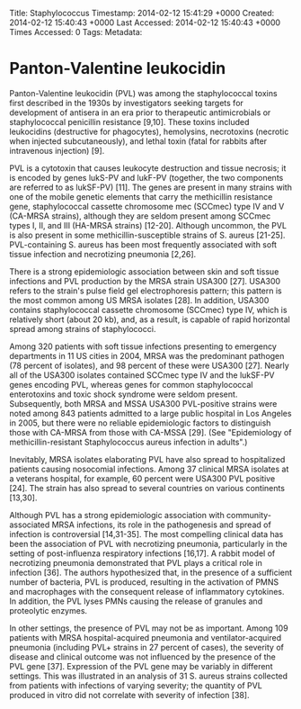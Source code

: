 Title: Staphylococcus
Timestamp: 2014-02-12 15:41:29 +0000
Created: 2014-02-12 15:40:43 +0000
Last Accessed: 2014-02-12 15:40:43 +0000
Times Accessed: 0
Tags: 
Metadata: 
# Panton-Valentine leukocidin

Panton-Valentine leukocidin (PVL) was among the staphylococcal toxins first described in the 1930s by investigators seeking targets for development of antisera in an era prior to therapeutic antimicrobials or staphylococcal penicillin resistance [9,10]. These toxins included leukocidins (destructive for phagocytes), hemolysins, necrotoxins (necrotic when injected subcutaneously), and lethal toxin (fatal for rabbits after intravenous injection) [9].

PVL is a cytotoxin that causes leukocyte destruction and tissue necrosis; it is encoded by genes lukS-PV and lukF-PV (together, the two components are referred to as lukSF-PV) [11]. The genes are present in many strains with one of the mobile genetic elements that carry the methicillin resistance gene, staphylococcal cassette chromosome mec (SCCmec) type IV and V (CA-MRSA strains), although they are seldom present among SCCmec types I, II, and III (HA-MRSA strains) [12-20]. Although uncommon, the PVL is also present in some methicillin-susceptible strains of S. aureus [21-25]. PVL-containing S. aureus has been most frequently associated with soft tissue infection and necrotizing pneumonia [2,26].

There is a strong epidemiologic association between skin and soft tissue infections and PVL production by the MRSA strain USA300 [27]. USA300 refers to the strain's pulse field gel electrophoresis pattern; this pattern is the most common among US MRSA isolates [28]. In addition, USA300 contains staphylococcal cassette chromosome (SCCmec) type IV, which is relatively short (about 20 kb), and, as a result, is capable of rapid horizontal spread among strains of staphylococci.

Among 320 patients with soft tissue infections presenting to emergency departments in 11 US cities in 2004, MRSA was the predominant pathogen (78 percent of isolates), and 98 percent of these were USA300 [27]. Nearly all of the USA300 isolates contained SCCmec type IV and the lukSF-PV genes encoding PVL, whereas genes for common staphylococcal enterotoxins and toxic shock syndrome were seldom present. Subsequently, both MRSA and MSSA USA300 PVL-positive strains were noted among 843 patients admitted to a large public hospital in Los Angeles in 2005, but there were no reliable epidemiologic factors to distinguish those with CA-MRSA from those with CA-MSSA [29]. (See "Epidemiology of methicillin-resistant Staphylococcus aureus infection in adults".)

Inevitably, MRSA isolates elaborating PVL have also spread to hospitalized patients causing nosocomial infections. Among 37 clinical MRSA isolates at a veterans hospital, for example, 60 percent were USA300 PVL positive [24]. The strain has also spread to several countries on various continents [13,30].

Although PVL has a strong epidemiologic association with community-associated MRSA infections, its role in the pathogenesis and spread of infection is controversial [14,31-35]. The most compelling clinical data has been the association of PVL with necrotizing pneumonia, particularly in the setting of post-influenza respiratory infections [16,17]. A rabbit model of necrotizing pneumonia demonstrated that PVL plays a critical role in infection [36]. The authors hypothesized that, in the presence of a sufficient number of bacteria, PVL is produced, resulting in the activation of PMNS and macrophages with the consequent release of inflammatory cytokines. In addition, the PVL lyses PMNs causing the release of granules and proteolytic enzymes.

In other settings, the presence of PVL may not be as important. Among 109 patients with MRSA hospital-acquired pneumonia and ventilator-acquired pneumonia (including PVL+ strains in 27 percent of cases), the severity of disease and clinical outcome was not influenced by the presence of the PVL gene [37]. Expression of the PVL gene may be variably in different settings. This was illustrated in an analysis of 31 S. aureus strains collected from patients with infections of varying severity; the quantity of PVL produced in vitro did not correlate with severity of infection [38].
